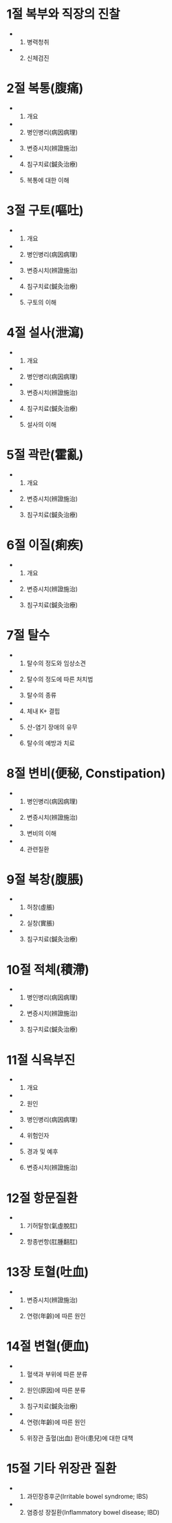 # 1절 복부와 직장의 진찰
- 1. 병력청취
- 2. 신체검진
# 2절 복통(腹痛)
- 1. 개요
- 2. 병인병리(病因病理)
- 3. 변증시치(辨證施治) 
- 4. 침구치료(鍼灸治療)
- 5. 복통에 대한 이해
# 3절 구토(嘔吐)
- 1. 개요
- 2. 병인병리(病因病理)
- 3. 변증시치(辨證施治) 
- 4. 침구치료(鍼灸治療)
- 5. 구토의 이해
# 4절 설사(泄瀉)
- 1. 개요
- 2. 병인병리(病因病理)
- 3. 변증시치(辨證施治)
- 4. 침구치료(鍼灸治療)
- 5. 설사의 이해
# 5절 곽란(霍亂)
- 1. 개요
- 2. 변증시치(辨證施治)
- 3. 침구치료(鍼灸治療)
# 6절 이질(痢疾)
- 1. 개요
- 2. 변증시치(辨證施治)
- 3. 침구치료(鍼灸治療)
# 7절 탈수
- 1. 탈수의 정도와 임상소견
- 2. 탈수의 정도에 따른 처치법
- 3. 탈수의 종류
- 4. 체내 K+ 결핍
- 5. 산-염기 장애의 유무
- 6. 탈수의 예방과 치료
# 8절 변비(便秘, Constipation)
- 1. 병인병리(病因病理)
- 2. 변증시치(辨證施治)
- 3. 변비의 이해
- 4. 관련질환
# 9절 복창(腹脹)
- 1. 허창(虛脹)
- 2. 실창(實脹)
- 3. 침구치료(鍼灸治療)
# 10절 적체(積滯)
- 1. 병인병리(病因病理)
- 2. 변증시치(辨證施治)
- 3. 침구치료(鍼灸治療)
# 11절 식욕부진
- 1. 개요
- 2. 원인
- 3. 병인병리(病因病理)
- 4. 위험인자
- 5. 경과 및 예후
- 6. 변증시치(辨證施治) 
# 12절 항문질환
- 1. 기허탈항(氣虛脫肛)
- 2. 항종번항(肛腫翻肛)
# 13장 토혈(吐血)
- 1. 변증시치(辨證施治)
- 2. 연령(年齡)에 따른 원인
# 14절 변혈(便血)
- 1. 혈색과 부위에 따른 분류
- 2. 원인(原因)에 따른 분류
- 3. 침구치료(鍼灸治療)
- 4. 연령(年齡)에 따른 원인
- 5. 위장관 출혈(出血) 환아(患兒)에 대한 대책
# 15절 기타 위장관 질환
- 1. 과민장증후군(Irritable bowel syndrome; IBS)
- 2. 염증성 장질환(Inflammatory bowel disease; IBD)